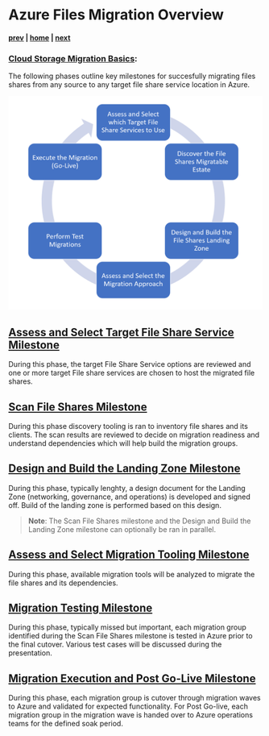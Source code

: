 # Azure Files Migration Overview

#### [prev](./readme.md) | [home](./readme.md)  | [next](./assess.md)

### [**Cloud Storage Migration Basics**](https://learn.microsoft.com/en-us/azure/storage-mover/migration-basics): 
The following phases outline key milestones for succesfully migrating files shares from any source to any target file share service location in Azure.

![Concept Diagram](./png/FileSharesMigration-workflow.PNG)

## [**Assess and Select Target File Share Service Milestone**](./assess.md) 
During this phase, the target File Share Service options are reviewed and one or more target File share services are chosen to host the migrated file shares.
## [**Scan File Shares Milestone**](./scan.md)
During this phase discovery tooling is ran to inventory file shares and its clients. The scan results are reviewed to decide on migration readiness and understand dependencies which will help build the migration groups.
## [**Design and Build the Landing Zone Milestone**](./landingzone.md) 
During this phase, typically lenghty, a design document for the Landing Zone (networking, governance, and operations) is developed and signed off. Build of the landing zone is performed based on this design.

>**Note**: The Scan File Shares milestone and the Design and Build the Landing Zone milestone can optionally be ran in parallel. 

## [**Assess and Select Migration Tooling Milestone**](./replication.md) 
During this phase, available migration tools will be analyzed to migrate the file shares and its dependencies. 

## [**Migration Testing Milestone**](./testing.md) 
During this phase, typically missed but important, each migration group identified during the Scan File Shares milestone is tested in Azure prior to the final cutover. Various test cases will be discussed during the presentation.

## [**Migration Execution and Post Go-Live Milestone**](./migration.md) 
During this phase, each migration group is cutover through migration waves to Azure and validated for expected functionality. For Post Go-live, each migration group in the migration wave is handed over to Azure operations teams for the defined soak period. 



